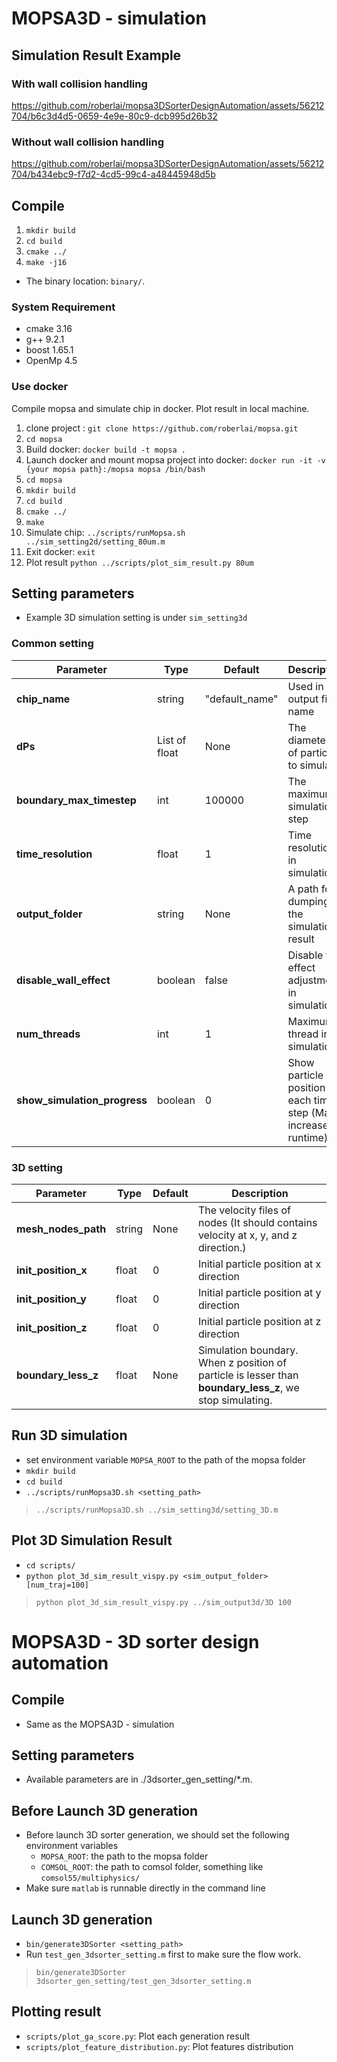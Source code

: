 # MOPSA3D - simulation

## Simulation Result Example

### With wall collision handling


https://github.com/roberlai/mopsa3DSorterDesignAutomation/assets/56212704/b6c3d4d5-0659-4e9e-80c9-dcb995d26b32



### Without wall collision handling

https://github.com/roberlai/mopsa3DSorterDesignAutomation/assets/56212704/b434ebc9-f7d2-4cd5-99c4-a48445948d5b



## Compile
1. `mkdir build`
2. `cd build`
3. `cmake ../`
4. `make -j16`
- The binary location: `binary/`.

### System Requirement
- cmake 3.16
- g++ 9.2.1 
- boost 1.65.1
- OpenMp 4.5

### Use docker
  Compile mopsa and simulate chip in docker. Plot result in local machine.
  1. clone project : `git clone https://github.com/roberlai/mopsa.git`
  2. `cd mopsa`
  3. Build docker: `docker build -t mopsa .`
  4. Launch docker and mount mopsa project into docker: `docker run -it -v {your mopsa path}:/mopsa mopsa /bin/bash`
  5. `cd mopsa`
  6. `mkdir build`
  7. `cd build`
  8. `cmake ../`
  9. `make`
  10. Simulate chip: `../scripts/runMopsa.sh ../sim_setting2d/setting_80um.m`
  11. Exit docker: `exit` 
  12. Plot result  `python ../scripts/plot_sim_result.py 80um`

## Setting parameters

- Example 3D simulation setting is under `sim_setting3d`

### Common setting
| Parameter           |  Type  | Default  | Description |
| ------------------- | ------ | -------- | ----------- |
|**chip_name**       | string | "default_name" | Used in output file name |
|**dPs**             | List of float | None | The diameters of particle to simulate |
|**boundary_max_timestep**| int | 100000 | The maximum simulation step|
|**time_resolution**|  float | 1 | Time resolution in simulation|
|**output_folder**| string| None | A path for dumping the simulation result|
|**disable_wall_effect**| boolean | false | Disable wall effect adjustment in simulation |
|**num_threads**| int | 1 | Maximum thread in simulation|
|**show_simulation_progress**| boolean | 0 | Show particle position of each time step (May increase runtime) |

### 3D setting
| Parameter           |  Type  | Default  | Description |
| ------------------- | ------ | -------- | ----------- |
|**mesh_nodes_path** | string |  None | The velocity files of nodes (It should contains velocity at x, y, and z direction.) |
|**init_position_x** | float |  0 | Initial particle position at x direction|
|**init_position_y** | float |  0 | Initial particle position at y direction|
|**init_position_z** | float |  0 | Initial particle position at z direction|
|**boundary_less_z** | float  | None | Simulation boundary. When z position of particle is lesser than **boundary_less_z**, we stop simulating.|

## Run 3D simulation
- set environment variable `MOPSA_ROOT` to the path of the mopsa folder
- `mkdir build`
- `cd build`
- `../scripts/runMopsa3D.sh <setting_path>`
> `../scripts/runMopsa3D.sh ../sim_setting3d/setting_3D.m`

## Plot 3D Simulation Result
- `cd scripts/`
- `python plot_3d_sim_result_vispy.py <sim_output_folder> [num_traj=100]` 
> `python plot_3d_sim_result_vispy.py ../sim_output3d/3D 100`

# MOPSA3D - 3D sorter design automation

## Compile
- Same as the MOPSA3D - simulation

## Setting parameters
- Available parameters are in ./3dsorter_gen_setting/*.m. 

## Before Launch 3D generation
- Before launch 3D sorter generation, we should set the following environment variables
  - `MOPSA_ROOT`: the path to the mopsa folder
  - `COMSOL_ROOT`: the path to comsol folder, something like `comsol55/multiphysics/`
- Make sure `matlab` is runnable directly in the command line

## Launch 3D generation
- `bin/generate3DSorter <setting_path>`
- Run `test_gen_3dsorter_setting.m` first to make sure the flow work.
> `bin/generate3DSorter 3dsorter_gen_setting/test_gen_3dsorter_setting.m`

## Plotting result
- `scripts/plot_ga_score.py`: Plot each generation result
- `scripts/plot_feature_distribution.py`: Plot features distribution

